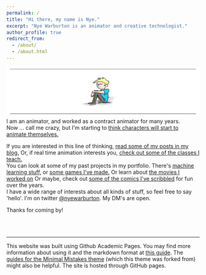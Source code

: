 ```yaml
---
permalink: /
title: "Hi there, my name is Nye."
excerpt: "Nye Warburton is an animator and creative technologist."
author_profile: true
redirect_from:
  - /about/
  - /about.html
---
```

![Nye Warburton](images\nyetoon_header.png)
<br>
I am an animator, and worked as a contract animator for many years. <br>
Now ... call me crazy, but I'm starting to [think characters will start to animate themselves.](https://nyeguy.github.io/year-archive/drafts/2020-05-02-animation-3)

If you are interested in this line of thinking, [read some of my posts in my blog.](https://nyeguy.github.io/year-archive/)
Or, if real time animation interests you, [check out some of the classes I teach.](https://nyeguy.github.io/teaching/)
<br>
You can look at some of my past projects in my portfolio. There's [machine learning stuff,](https://nyeguy.github.io/portfolio/2020-05-01-machine-learning-experiments) or [some games I've made.](https://nyeguy.github.io/portfolio/2020-05-06-game-development) Or learn about [the movies I worked on](https://nyeguy.github.io/portfolio/2020-05-10-previsualization) Or maybe, check out [some of the comics I've scribbled](https://nyeguy.github.io/teaching/) for fun over the years.
<br>
I have a wide range of interests about all kinds of stuff, so feel free to say 'hello'.
I'm on twitter [@nyewarburton](http://twitter.com/nyewarburton). My DM's are open.
<br>

Thanks for coming by!

<br>
<br>




------
This website was built using Github Academic Pages. You may find more information about using it and the markdown format at [this guide](https://academicpages.github.io/markdown/). The [guides for the Minimal Mistakes theme](https://mmistakes.github.io/minimal-mistakes/docs/configuration/) (which this theme was forked from) might also be helpful. The site is hosted through GitHub pages.
